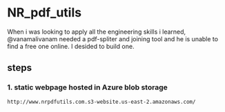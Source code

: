 # NR_pdf_utils
When i was looking to apply all the engineering skills i learned, @vanamalivanam needed a pdf-spliter and joining tool and he is unable to find a free one online. I desided to build one.

## steps
### 1. static webpage hosted in Azure blob storage
    http://www.nrpdfutils.com.s3-website.us-east-2.amazonaws.com/
